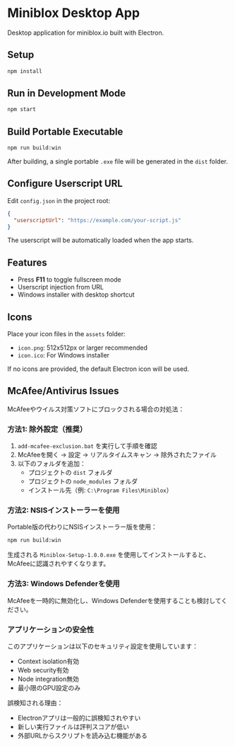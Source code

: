 # Miniblox Desktop App

Desktop application for miniblox.io built with Electron.

## Setup

```bash
npm install
```

## Run in Development Mode

```bash
npm start
```

## Build Portable Executable

```bash
npm run build:win
```

After building, a single portable `.exe` file will be generated in the `dist` folder.

## Configure Userscript URL

Edit `config.json` in the project root:

```json
{
  "userscriptUrl": "https://example.com/your-script.js"
}
```

The userscript will be automatically loaded when the app starts.

## Features

- Press **F11** to toggle fullscreen mode
- Userscript injection from URL
- Windows installer with desktop shortcut

## Icons

Place your icon files in the `assets` folder:
- `icon.png`: 512x512px or larger recommended
- `icon.ico`: For Windows installer

If no icons are provided, the default Electron icon will be used.

## McAfee/Antivirus Issues

McAfeeやウイルス対策ソフトにブロックされる場合の対処法：

### 方法1: 除外設定（推奨）

1. `add-mcafee-exclusion.bat` を実行して手順を確認
2. McAfeeを開く → 設定 → リアルタイムスキャン → 除外されたファイル
3. 以下のフォルダを追加：
   - プロジェクトの `dist` フォルダ
   - プロジェクトの `node_modules` フォルダ
   - インストール先（例: `C:\Program Files\Miniblox`）

### 方法2: NSISインストーラーを使用

Portable版の代わりにNSISインストーラー版を使用：
```bash
npm run build:win
```

生成される `Miniblox-Setup-1.0.0.exe` を使用してインストールすると、
McAfeeに認識されやすくなります。

### 方法3: Windows Defenderを使用

McAfeeを一時的に無効化し、Windows Defenderを使用することも検討してください。

### アプリケーションの安全性

このアプリケーションは以下のセキュリティ設定を使用しています：
- Context isolation有効
- Web security有効
- Node integration無効
- 最小限のGPU設定のみ

誤検知される理由：
- Electronアプリは一般的に誤検知されやすい
- 新しい実行ファイルは評判スコアが低い
- 外部URLからスクリプトを読み込む機能がある
